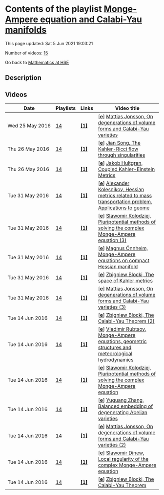 # Contents of the playlist [Monge-Ampere equation and Calabi-Yau manifolds](https://www.youtube.com/playlist?list=PLq3E5oubNNoD7O_FmGP-fxgAu-VXU8m7g)

This page updated: Sat 5 Jun 2021 19:03:21

Number of videos: [15](#videos)

Go back to [Mathematics at HSE](../README.md)

## Description



## Videos

|Date|Playlists|Links|Video title|
|---|---|---|---|
| Wed&nbsp;25&nbsp;May&nbsp;2016 | [14](../playlists/14 "Monge-Ampere equation and Calabi-Yau manifolds") | [**[1]**](http://www.youtube.com/editor) | [[**e**](https://studio.youtube.com/video/kRFe_oaUSZo/edit "Edit")] [Mattias Jonsson, On degenerations of volume forms and Calabi-Yau varieties](https://www.youtube.com/watch?v=kRFe_oaUSZo&list=PLq3E5oubNNoD7O_FmGP-fxgAu-VXU8m7g "Этот ролик обработан в Видеоредакторе YouTube (http://www.youtube.com/editor)") |
| Thu&nbsp;26&nbsp;May&nbsp;2016 | [14](../playlists/14 "Monge-Ampere equation and Calabi-Yau manifolds") | [**[1]**](http://www.youtube.com/editor) | [[**e**](https://studio.youtube.com/video/TV41ziFL3PQ/edit "Edit")] [Jian Song, The Kahler-Ricci flow through singularities](https://www.youtube.com/watch?v=TV41ziFL3PQ&list=PLq3E5oubNNoD7O_FmGP-fxgAu-VXU8m7g "Этот ролик обработан в Видеоредакторе YouTube (http://www.youtube.com/editor)") |
| Thu&nbsp;26&nbsp;May&nbsp;2016 | [14](../playlists/14 "Monge-Ampere equation and Calabi-Yau manifolds") | [**[1]**](http://www.youtube.com/editor) | [[**e**](https://studio.youtube.com/video/4mci5UU-YQM/edit "Edit")] [Jakob Hultgren, Coupled Kahler-Einstein Metrics](https://www.youtube.com/watch?v=4mci5UU-YQM&list=PLq3E5oubNNoD7O_FmGP-fxgAu-VXU8m7g "Этот ролик обработан в Видеоредакторе YouTube (http://www.youtube.com/editor)") |
| Tue&nbsp;31&nbsp;May&nbsp;2016 | [14](../playlists/14 "Monge-Ampere equation and Calabi-Yau manifolds") | [**[1]**](http://www.youtube.com/editor) | [[**e**](https://studio.youtube.com/video/rp5WLXBKc3M/edit "Edit")] [Alexander Kolesnikov, Hessian metrics related to mass transportation problem. Applications to geome](https://www.youtube.com/watch?v=rp5WLXBKc3M&list=PLq3E5oubNNoD7O_FmGP-fxgAu-VXU8m7g "Этот ролик обработан в Видеоредакторе YouTube (http://www.youtube.com/editor)") |
| Tue&nbsp;31&nbsp;May&nbsp;2016 | [14](../playlists/14 "Monge-Ampere equation and Calabi-Yau manifolds") | [**[1]**](http://www.youtube.com/editor) | [[**e**](https://studio.youtube.com/video/nOFjjK6Ai6w/edit "Edit")] [Slawomir Kolodziej, Pluripotential methods of solving the complex Monge-Ampere equation (3)](https://www.youtube.com/watch?v=nOFjjK6Ai6w&list=PLq3E5oubNNoD7O_FmGP-fxgAu-VXU8m7g "Этот ролик обработан в Видеоредакторе YouTube (http://www.youtube.com/editor)") |
| Tue&nbsp;31&nbsp;May&nbsp;2016 | [14](../playlists/14 "Monge-Ampere equation and Calabi-Yau manifolds") | [**[1]**](http://www.youtube.com/editor) | [[**e**](https://studio.youtube.com/video/A75n5ZZtmjo/edit "Edit")] [Magnus Önnheim, Monge-Ampere equations on compact Hessian manifold](https://www.youtube.com/watch?v=A75n5ZZtmjo&list=PLq3E5oubNNoD7O_FmGP-fxgAu-VXU8m7g "Этот ролик обработан в Видеоредакторе YouTube (http://www.youtube.com/editor)") |
| Tue&nbsp;31&nbsp;May&nbsp;2016 | [14](../playlists/14 "Monge-Ampere equation and Calabi-Yau manifolds") | [**[1]**](http://www.youtube.com/editor) | [[**e**](https://studio.youtube.com/video/YJhQVAYC_MM/edit "Edit")] [Zbigniew Blocki, The space of Kahler metrics](https://www.youtube.com/watch?v=YJhQVAYC_MM&list=PLq3E5oubNNoD7O_FmGP-fxgAu-VXU8m7g "Этот ролик обработан в Видеоредакторе YouTube (http://www.youtube.com/editor)") |
| Tue&nbsp;31&nbsp;May&nbsp;2016 | [14](../playlists/14 "Monge-Ampere equation and Calabi-Yau manifolds") | [**[1]**](http://www.youtube.com/editor) | [[**e**](https://studio.youtube.com/video/GSXIEoJvPhc/edit "Edit")] [Mattias Jonsson, On degenerations of volume forms and Calabi-Yau varieties (3)](https://www.youtube.com/watch?v=GSXIEoJvPhc&list=PLq3E5oubNNoD7O_FmGP-fxgAu-VXU8m7g "Этот ролик обработан в Видеоредакторе YouTube (http://www.youtube.com/editor)") |
| Tue&nbsp;14&nbsp;Jun&nbsp;2016 | [14](../playlists/14 "Monge-Ampere equation and Calabi-Yau manifolds") | [**[1]**](http://www.youtube.com/editor) | [[**e**](https://studio.youtube.com/video/sf_r9BQ8_xc/edit "Edit")] [Zbigniew Blocki, The Calabi-Yau Theorem (2)](https://www.youtube.com/watch?v=sf_r9BQ8_xc&list=PLq3E5oubNNoD7O_FmGP-fxgAu-VXU8m7g "Этот ролик обработан в Видеоредакторе YouTube (http://www.youtube.com/editor)") |
| Tue&nbsp;14&nbsp;Jun&nbsp;2016 | [14](../playlists/14 "Monge-Ampere equation and Calabi-Yau manifolds") | [**[1]**](http://www.youtube.com/editor) | [[**e**](https://studio.youtube.com/video/x0OIZcrLnRI/edit "Edit")] [Vladimir Rubtsov, Monge-Ampere equations, geometric structures and meteorological hydrodynamics](https://www.youtube.com/watch?v=x0OIZcrLnRI&list=PLq3E5oubNNoD7O_FmGP-fxgAu-VXU8m7g "Этот ролик обработан в Видеоредакторе YouTube (http://www.youtube.com/editor)") |
| Tue&nbsp;14&nbsp;Jun&nbsp;2016 | [14](../playlists/14 "Monge-Ampere equation and Calabi-Yau manifolds") | [**[1]**](http://www.youtube.com/editor) | [[**e**](https://studio.youtube.com/video/nQGpyueX9RY/edit "Edit")] [Slawomir Kolodziej, Pluripotential methods of solving the complex Monge-Ampere equation](https://www.youtube.com/watch?v=nQGpyueX9RY&list=PLq3E5oubNNoD7O_FmGP-fxgAu-VXU8m7g "Этот ролик обработан в Видеоредакторе YouTube (http://www.youtube.com/editor)") |
| Tue&nbsp;14&nbsp;Jun&nbsp;2016 | [14](../playlists/14 "Monge-Ampere equation and Calabi-Yau manifolds") | [**[1]**](http://www.youtube.com/editor) | [[**e**](https://studio.youtube.com/video/UNR2nMyU6Ow/edit "Edit")] [Yuguang Zhang, Balanced embedding of degenerating Abelian varieties](https://www.youtube.com/watch?v=UNR2nMyU6Ow&list=PLq3E5oubNNoD7O_FmGP-fxgAu-VXU8m7g "Этот ролик обработан в Видеоредакторе YouTube (http://www.youtube.com/editor)") |
| Tue&nbsp;14&nbsp;Jun&nbsp;2016 | [14](../playlists/14 "Monge-Ampere equation and Calabi-Yau manifolds") | [**[1]**](http://www.youtube.com/editor) | [[**e**](https://studio.youtube.com/video/iXPRFxZvKis/edit "Edit")] [Mattias Jonsson, On degenerations of volume forms and Calabi-Yau varieties (2)](https://www.youtube.com/watch?v=iXPRFxZvKis&list=PLq3E5oubNNoD7O_FmGP-fxgAu-VXU8m7g "Этот ролик обработан в Видеоредакторе YouTube (http://www.youtube.com/editor)") |
| Tue&nbsp;14&nbsp;Jun&nbsp;2016 | [14](../playlists/14 "Monge-Ampere equation and Calabi-Yau manifolds") | [**[1]**](http://www.youtube.com/editor) | [[**e**](https://studio.youtube.com/video/7UWOelWEXDI/edit "Edit")] [Slawomir Dinew, Local regularity of the complex Monge-Ampere equation](https://www.youtube.com/watch?v=7UWOelWEXDI&list=PLq3E5oubNNoD7O_FmGP-fxgAu-VXU8m7g "Этот ролик обработан в Видеоредакторе YouTube (http://www.youtube.com/editor)") |
| Tue&nbsp;14&nbsp;Jun&nbsp;2016 | [14](../playlists/14 "Monge-Ampere equation and Calabi-Yau manifolds") | [**[1]**](http://www.youtube.com/editor) | [[**e**](https://studio.youtube.com/video/kpr1gnN89uY/edit "Edit")] [Zbigniew Blocki, The Calabi-Yau Theorem](https://www.youtube.com/watch?v=kpr1gnN89uY&list=PLq3E5oubNNoD7O_FmGP-fxgAu-VXU8m7g "Этот ролик обработан в Видеоредакторе YouTube (http://www.youtube.com/editor)") |

